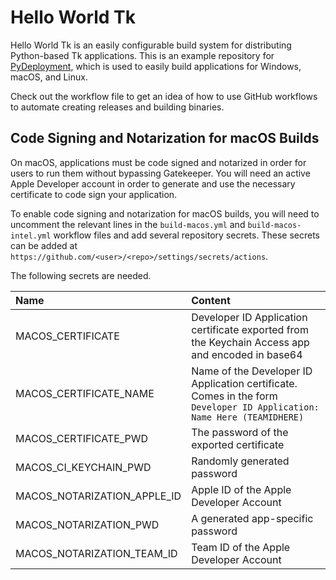 # Hello World Tk
Hello World Tk is an easily configurable build system for distributing
Python-based Tk applications. This is an example repository for
[PyDeployment](https://github.com/pydeployment/pydeployment), which is used to
easily build applications for Windows, macOS, and Linux.

Check out the workflow file to get an idea of how to use GitHub workflows to
automate creating releases and building binaries.

## Code Signing and Notarization for macOS Builds
On macOS, applications must be code signed and notarized in order for users to
run them without bypassing Gatekeeper. You will need an active Apple Developer
account in order to generate and use the necessary certificate to code sign
your application.

To enable code signing and notarization for macOS builds, you will need to
uncomment the relevant lines in the `build-macos.yml` and
`build-macos-intel.yml` workflow files and add several repository secrets.
These secrets can be added at
`https://github.com/<user>/<repo>/settings/secrets/actions`.

The following secrets are needed.

| Name | Content |
| :-- | :-- |
| MACOS_CERTIFICATE | Developer ID Application certificate exported from the Keychain Access app and encoded in base64 |
| MACOS_CERTIFICATE_NAME | Name of the Developer ID Application certificate. Comes in the form `Developer ID Application: Name Here (TEAMIDHERE)` |
| MACOS_CERTIFICATE_PWD | The password of the exported certificate |
| MACOS_CI_KEYCHAIN_PWD | Randomly generated password |
| MACOS_NOTARIZATION_APPLE_ID | Apple ID of the Apple Developer Account |
| MACOS_NOTARIZATION_PWD | A generated app-specific password |
| MACOS_NOTARIZATION_TEAM_ID | Team ID of the Apple Developer Account |
